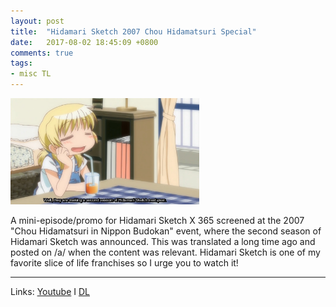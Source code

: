 ```yaml
---
layout: post
title:  "Hidamari Sketch 2007 Chou Hidamatsuri Special"
date:   2017-08-02 18:45:09 +0800
comments: true
tags:
- misc TL
---
```

<img src="/img/chouhidamari.jpg" alt="Chou Hidamatsuri in Nippon Budokan" style="height:60%;width:60%;">

A mini-episode/promo for Hidamari Sketch X 365 screened at the 2007 "Chou Hidamatsuri in Nippon Budokan" event, where the second season of Hidamari Sketch was announced.
This was translated a long time ago and posted on /a/ when the content was relevant. Hidamari Sketch is one of my favorite slice of life franchises so I urge you to watch it!

<hr>

Links: <a href="https://www.youtube.com/watch?v=tQyAJqzowqA">Youtube</a> I <a href="https://mega.nz/#!IZ5GwDCQ!jpkO27wwW8K3l7sFjmk1qogtbT2RuXhpABcqZ1AKreU"> DL</a>
